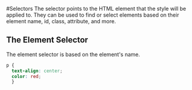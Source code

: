 #Selectors
The selector points to the HTML element that the style will be applied to. They can be used to find or select elements based on their element
name, id, class, attribute, and more.

## The Element Selector
The element selector is based on the element's name.
```css
p {
  text-align: center;
  color: red;
  }
```
